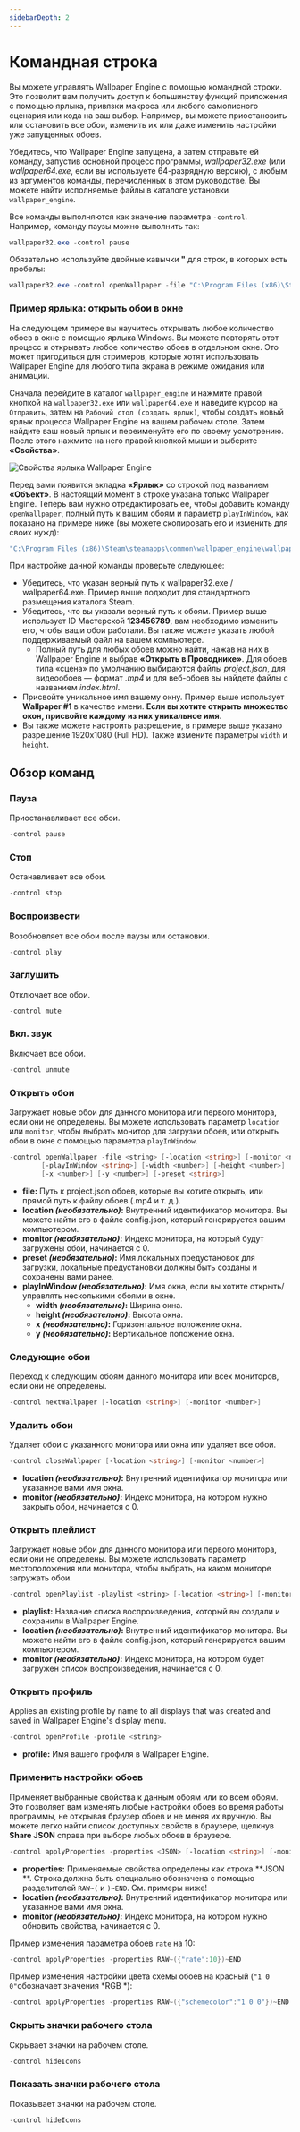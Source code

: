 ```yaml
---
sidebarDepth: 2
---
```


# Командная строка

Вы можете управлять Wallpaper Engine с помощью командной строки. Это позволит вам получить доступ к большинству функций приложения с помощью ярлыка, привязки макроса или любого самописного сценария или кода на ваш выбор. Например, вы можете приостановить или остановить все обои, изменить их или даже изменить настройки уже запущенных обоев.

Убедитесь, что Wallpaper Engine запущена, а затем отправьте ей команду, запустив основной процесс программы, *wallpaper32.exe* (или *wallpaper64.exe*, если вы используете 64-разрядную версию), с любым из аргументов команды, перечисленных в этом руководстве. Вы можете найти исполняемые файлы в каталоге установки `wallpaper_engine`.

Все команды выполняются как значение параметра `-control`. Например, команду паузы можно выполнить так:

``` powershell
wallpaper32.exe -control pause
```

Обязательно используйте двойные кавычки **"** для строк, в которых есть пробелы:

``` powershell
wallpaper32.exe -control openWallpaper -file "C:\Program Files (x86)\Steam\steamapps\common\wallpaper_engine\projects\myprojects\myWallpaper\project.json"
```

### Пример ярлыка: открыть обои в окне

На следующем примере вы научитесь открывать любое количество обоев в окне с помощью ярлыка Windows. Вы можете повторять этот процесс и открывать любое количество обоев в отдельном окне. Это может пригодиться для стримеров, которые хотят использовать Wallpaper Engine для любого типа экрана в режиме ожидания или анимации.

Сначала перейдите в каталог `wallpaper_engine` и нажмите правой кнопкой на `wallpaper32.exe` или `wallpaper64.exe` и наведите курсор на `Отправить`, затем на `Рабочий стол (создать ярлык)`, чтобы создать новый ярлык процесса Wallpaper Engine на вашем рабочем столе. Затем найдите ваш новый ярлык и переименуйте его по своему усмотрению. После этого нажмите на него правой кнопкой мыши и выберите **«Свойства»**.

![Свойства ярлыка Wallpaper Engine](/img/faq/target.gif)

Перед вами появится вкладка **«Ярлык»** со строкой под названием **«Объект»**. В настоящий момент в строке указана только Wallpaper Engine. Теперь вам нужно отредактировать ее, чтобы добавить команду `openWallpaper`, полный путь к вашим обоям и параметр `playInWindow`, как показано на примере ниже (вы можете скопировать его и изменить для своих нужд):

```bash
"C:\Program Files (x86)\Steam\steamapps\common\wallpaper_engine\wallpaper64.exe" -control openWallpaper -file "C:\Program Files (x86)\Steam\steamapps\workshop\content\431960\123456789\scene.pkg" -playInWindow "Wallpaper #1" -width 1920 -height 1080
```

При настройке данной команды проверьте следующее:

* Убедитесь, что указан верный путь к wallpaper32.exe / wallpaper64.exe. Пример выше подходит для стандартного размещения каталога Steam.
* Убедитесь, что вы указали верный путь к обоям. Пример выше использует ID Мастерской **123456789**, вам необходимо изменить его, чтобы ваши обои работали. Вы также можете указать любой поддерживаемый файл на вашем компьютере.
  * Полный путь для любых обоев можно найти, нажав на них в Wallpaper Engine и выбрав **«Открыть в Проводнике»**. Для обоев типа «сцена» по умолчанию выбираются файлы *project.json*, для видеообоев — формат *.mp4* и для веб-обоев вы найдете файлы с названием *index.html*.
* Присвойте уникальное имя вашему окну. Пример выше использует **Wallpaper #1** в качестве имени. **Если вы хотите открыть множество окон, присвойте каждому из них уникальное имя.**
* Вы также можете настроить разрешение, в примере выше указано разрешение 1920x1080 (Full HD). Также измените параметры `width` и `height`.

## Обзор команд

### Пауза

Приостанавливает все обои.

``` powershell
-control pause
```

### Стоп

Останавливает все обои.

``` powershell
-control stop
```

### Воспроизвести

Возобновляет все обои после паузы или остановки.

``` powershell
-control play
```

### Заглушить

Отключает все обои.

``` powershell
-control mute
```

### Вкл. звук

Включает все обои.

``` powershell
-control unmute
```

### Открыть обои

Загружает новые обои для данного монитора или первого монитора, если они не определены. Вы можете использовать параметр `location` или `monitor`, чтобы выбрать монитор для загрузки обоев, или открыть обои в окне с помощью параметра `playInWindow`.

``` powershell
-control openWallpaper -file <string> [-location <string>] [-monitor <number>]
        [-playInWindow <string>] [-width <number>] [-height <number>]
        [-x <number>] [-y <number>] [-preset <string>]
```

* **file:** Путь к project.json обоев, которые вы хотите открыть, или прямой путь к файлу обоев (.mp4 и т. д.).
* **location *(необязательно)*:** Внутренний идентификатор монитора. Вы можете найти его в файле config.json, который генерируется вашим компьютером.
* **monitor *(необязательно)*:** Индекс монитора, на который будут загружены обои, начинается с 0.
* **preset *(необязательно)*:** Имя локальных предустановок для загрузки, локальные предустановки должны быть созданы и сохранены вами ранее.
* **playInWindow *(необязательно)*:** Имя окна, если вы хотите открыть/управлять несколькими обоями в окне.
  * **width *(необязательно)*:** Ширина окна.
  * **height *(необязательно)*:** Высота окна.
  * **x *(необязательно)*:** Горизонтальное положение окна.
  * **y *(необязательно)*:** Вертикальное положение окна.

### Следующие обои

Переход к следующим обоям данного монитора или всех мониторов, если они не определены.

``` powershell
-control nextWallpaper [-location <string>] [-monitor <number>]
```

### Удалить обои

Удаляет обои с указанного монитора или окна или удаляет все обои.

``` powershell
-control closeWallpaper [-location <string>] [-monitor <number>]
```

* **location *(необязательно)*:** Внутренний идентификатор монитора или указанное вами имя окна.
* **monitor *(необязательно)*:** Индекс монитора, на котором нужно закрыть обои, начинается с 0.

### Открыть плейлист

Загружает новые обои для данного монитора или первого монитора, если они не определены. Вы можете использовать параметр местоположения или монитора, чтобы выбрать, на каком мониторе загружать обои.

``` powershell
-control openPlaylist -playlist <string> [-location <string>] [-monitor <number>]
```

* **playlist:** Название списка воспроизведения, который вы создали и сохранили в Wallpaper Engine.
* **location *(необязательно)*:** Внутренний идентификатор монитора. Вы можете найти его в файле config.json, который генерируется вашим компьютером.
* **monitor *(необязательно)*:** Индекс монитора, на котором будет загружен список воспроизведения, начинается с 0.

### Открыть профиль

Applies an existing profile by name to all displays that was created and saved in Wallpaper Engine's display menu.

``` powershell
-control openProfile -profile <string>
```

* **profile:** Имя вашего профиля в Wallpaper Engine.

### Применить настройки обоев

Применяет выбранные свойства к данным обоям или ко всем обоям. Это позволяет вам изменять любые настройки обоев во время работы программы, не открывая браузер обоев и не меняя их вручную. Вы можете легко найти список доступных свойств в браузере, щелкнув **Share JSON** справа при выборе любых обоев в браузере.

``` powershell
-control applyProperties -properties <JSON> [-location <string>] [-monitor <number>]
```

* **properties:** Применяемые свойства определены как строка **JSON **. Строка должна быть специально обозначена с помощью разделителей `RAW~(` и `)~END`. См. примеры ниже!
* **location *(необязательно)*:** Внутренний идентификатор монитора или указанное вами имя окна.
* **monitor *(необязательно)*:** Индекс монитора, на котором нужно обновить свойства, начинается с 0.

Пример изменения параметра обоев `rate` на 10:

``` cpp 
-control applyProperties -properties RAW~({"rate":10})~END
```

Пример изменения настройки цвета схемы обоев на красный (`"1 0 0"`обозначает значения *RGB *):

``` cpp
-control applyProperties -properties RAW~({"schemecolor":"1 0 0"})~END
```

### Скрыть значки рабочего стола

Скрывает значки на рабочем столе.

``` powershell
-control hideIcons
```

### Показать значки рабочего стола

Показывает значки на рабочем столе.

``` powershell
-control hideIcons
```


